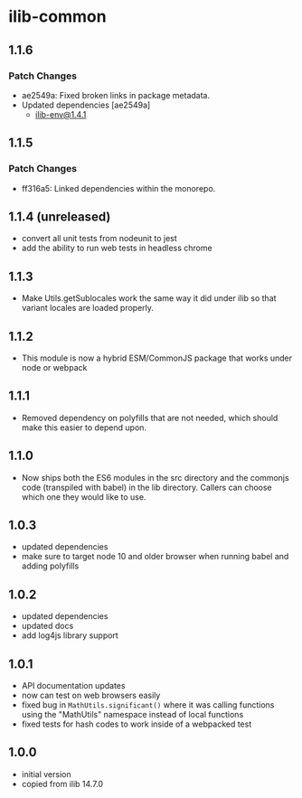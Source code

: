 # ilib-common

## 1.1.6

### Patch Changes

- ae2549a: Fixed broken links in package metadata.
- Updated dependencies [ae2549a]
  - ilib-env@1.4.1

## 1.1.5

### Patch Changes

- ff316a5: Linked dependencies within the monorepo.

## 1.1.4 (unreleased)

- convert all unit tests from nodeunit to jest
- add the ability to run web tests in headless chrome

## 1.1.3

- Make Utils.getSublocales work the same way it did under ilib so that
  variant locales are loaded properly.

## 1.1.2

- This module is now a hybrid ESM/CommonJS package that works under node
  or webpack

## 1.1.1

- Removed dependency on polyfills that are not needed, which should make this
  easier to depend upon.

## 1.1.0

- Now ships both the ES6 modules in the src directory and the commonjs code
  (transpiled with babel) in the lib directory. Callers can choose which one
  they would like to use.

## 1.0.3

- updated dependencies
- make sure to target node 10 and older browser when running babel and adding
  polyfills

## 1.0.2

- updated dependencies
- updated docs
- add log4js library support

## 1.0.1

- API documentation updates
- now can test on web browsers easily
- fixed bug in `MathUtils.significant()` where it was calling functions
  using the "MathUtils" namespace instead of local functions
- fixed tests for hash codes to work inside of a webpacked test

## 1.0.0

- initial version
- copied from ilib 14.7.0
